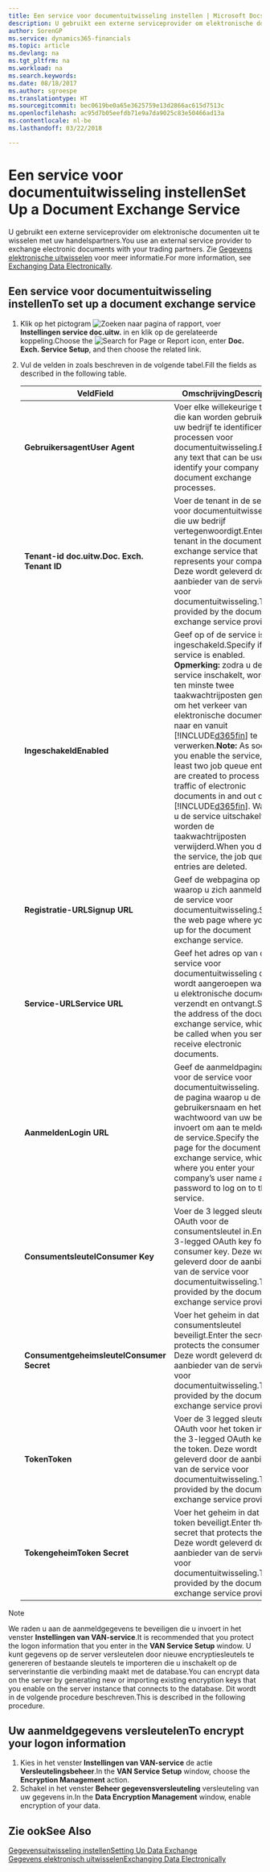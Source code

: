 ```yaml
---
title: Een service voor documentuitwisseling instellen | Microsoft Docs
description: U gebruikt een externe serviceprovider om elektronische documenten uit te wisselen met uw handelspartners.
author: SorenGP
ms.service: dynamics365-financials
ms.topic: article
ms.devlang: na
ms.tgt_pltfrm: na
ms.workload: na
ms.search.keywords: 
ms.date: 08/18/2017
ms.author: sgroespe
ms.translationtype: HT
ms.sourcegitcommit: bec0619be0a65e3625759e13d2866ac615d7513c
ms.openlocfilehash: ac95d7b05eefdb71e9a7da9025c83e50466ad13a
ms.contentlocale: nl-be
ms.lasthandoff: 03/22/2018

---
```

# <a name="set-up-a-document-exchange-service"></a><span data-ttu-id="e1e3a-103">Een service voor documentuitwisseling instellen</span><span class="sxs-lookup"><span data-stu-id="e1e3a-103">Set Up a Document Exchange Service</span></span>
<span data-ttu-id="e1e3a-104">U gebruikt een externe serviceprovider om elektronische documenten uit te wisselen met uw handelspartners.</span><span class="sxs-lookup"><span data-stu-id="e1e3a-104">You use an external service provider to exchange electronic documents with your trading partners.</span></span> <span data-ttu-id="e1e3a-105">Zie [Gegevens elektronische uitwisselen](across-data-exchange.md) voor meer informatie.</span><span class="sxs-lookup"><span data-stu-id="e1e3a-105">For more information, see [Exchanging Data Electronically](across-data-exchange.md).</span></span>  

## <a name="to-set-up-a-document-exchange-service"></a><span data-ttu-id="e1e3a-106">Een service voor documentuitwisseling instellen</span><span class="sxs-lookup"><span data-stu-id="e1e3a-106">To set up a document exchange service</span></span>  
1. <span data-ttu-id="e1e3a-107">Klik op het pictogram ![Zoeken naar pagina of rapport](media/ui-search/search_small.png "pictogram Zoeken naar pagina of rapport"), voer **Instellingen service doc.uitw.** in en klik op de gerelateerde koppeling.</span><span class="sxs-lookup"><span data-stu-id="e1e3a-107">Choose the ![Search for Page or Report](media/ui-search/search_small.png "Search for Page or Report icon") icon, enter **Doc. Exch. Service Setup**, and then choose the related link.</span></span>  
2. <span data-ttu-id="e1e3a-108">Vul de velden in zoals beschreven in de volgende tabel.</span><span class="sxs-lookup"><span data-stu-id="e1e3a-108">Fill the fields as described in the following table.</span></span>  

    |<span data-ttu-id="e1e3a-109">Veld</span><span class="sxs-lookup"><span data-stu-id="e1e3a-109">Field</span></span>|<span data-ttu-id="e1e3a-110">Omschrijving</span><span class="sxs-lookup"><span data-stu-id="e1e3a-110">Description</span></span>|  
    |---------------------------------|---------------------------------------|  
    |<span data-ttu-id="e1e3a-111">**Gebruikersagent**</span><span class="sxs-lookup"><span data-stu-id="e1e3a-111">**User Agent**</span></span>|<span data-ttu-id="e1e3a-112">Voer elke willekeurige tekst in die kan worden gebruikt om uw bedrijf te identificeren in processen voor documentuitwisseling.</span><span class="sxs-lookup"><span data-stu-id="e1e3a-112">Enter any text that can be used to identify your company in document exchange processes.</span></span>|  
    |<span data-ttu-id="e1e3a-113">**Tenant-id doc.uitw.**</span><span class="sxs-lookup"><span data-stu-id="e1e3a-113">**Doc. Exch. Tenant ID**</span></span>|<span data-ttu-id="e1e3a-114">Voer de tenant in de service voor documentuitwisseling in die uw bedrijf vertegenwoordigt.</span><span class="sxs-lookup"><span data-stu-id="e1e3a-114">Enter the tenant in the document exchange service that represents your company.</span></span> <span data-ttu-id="e1e3a-115">Deze wordt geleverd door de aanbieder van de service voor documentuitwisseling.</span><span class="sxs-lookup"><span data-stu-id="e1e3a-115">This is provided by the document exchange service provider.</span></span>|  
    |<span data-ttu-id="e1e3a-116">**Ingeschakeld**</span><span class="sxs-lookup"><span data-stu-id="e1e3a-116">**Enabled**</span></span>|<span data-ttu-id="e1e3a-117">Geef op of de service is ingeschakeld.</span><span class="sxs-lookup"><span data-stu-id="e1e3a-117">Specify if the service is enabled.</span></span> <span data-ttu-id="e1e3a-118">**Opmerking:** zodra u de service inschakelt, worden ten minste twee taakwachtrijposten gemaakt om het verkeer van elektronische documenten naar en vanuit [!INCLUDE[d365fin](includes/d365fin_md.md)] te verwerken.</span><span class="sxs-lookup"><span data-stu-id="e1e3a-118">**Note:**  As soon as you enable the service, at least two job queue entries are created to process the traffic of electronic documents in and out of [!INCLUDE[d365fin](includes/d365fin_md.md)].</span></span> <span data-ttu-id="e1e3a-119">Wanneer u de service uitschakelt, worden de taakwachtrijposten verwijderd.</span><span class="sxs-lookup"><span data-stu-id="e1e3a-119">When you disable the service, the job queue entries are deleted.</span></span>|  
    |<span data-ttu-id="e1e3a-120">**Registratie-URL**</span><span class="sxs-lookup"><span data-stu-id="e1e3a-120">**Signup URL**</span></span>|<span data-ttu-id="e1e3a-121">Geef de webpagina op waarop u zich aanmeldt voor de service voor documentuitwisseling.</span><span class="sxs-lookup"><span data-stu-id="e1e3a-121">Specify the web page where you sign up for the document exchange service.</span></span>|  
    |<span data-ttu-id="e1e3a-122">**Service-URL**</span><span class="sxs-lookup"><span data-stu-id="e1e3a-122">**Service URL**</span></span>|<span data-ttu-id="e1e3a-123">Geef het adres op van de service voor documentuitwisseling die wordt aangeroepen wanneer u elektronische documenten verzendt en ontvangt.</span><span class="sxs-lookup"><span data-stu-id="e1e3a-123">Specify the address of the document exchange service, which will be called when you send and receive electronic documents.</span></span>|  
    |<span data-ttu-id="e1e3a-124">**Aanmelden**</span><span class="sxs-lookup"><span data-stu-id="e1e3a-124">**Login URL**</span></span>|<span data-ttu-id="e1e3a-125">Geef de aanmeldpagina op voor de service voor documentuitwisseling. Dit is de pagina waarop u de gebruikersnaam en het wachtwoord van uw bedrijf invoert om aan te melden bij de service.</span><span class="sxs-lookup"><span data-stu-id="e1e3a-125">Specify the logon page for the document exchange service, which is where you enter your company’s user name and password to log on to the service.</span></span>|  
    |<span data-ttu-id="e1e3a-126">**Consumentsleutel**</span><span class="sxs-lookup"><span data-stu-id="e1e3a-126">**Consumer Key**</span></span>|<span data-ttu-id="e1e3a-127">Voer de 3 legged sleutel voor OAuth voor de consumentsleutel in.</span><span class="sxs-lookup"><span data-stu-id="e1e3a-127">Enter the 3-legged OAuth key for the consumer key.</span></span> <span data-ttu-id="e1e3a-128">Deze wordt geleverd door de aanbieder van de service voor documentuitwisseling.</span><span class="sxs-lookup"><span data-stu-id="e1e3a-128">This is provided by the document exchange service provider.</span></span>|  
    |<span data-ttu-id="e1e3a-129">**Consumentgeheimsleutel**</span><span class="sxs-lookup"><span data-stu-id="e1e3a-129">**Consumer Secret**</span></span>|<span data-ttu-id="e1e3a-130">Voer het geheim in dat de consumentsleutel beveiligt.</span><span class="sxs-lookup"><span data-stu-id="e1e3a-130">Enter the secret that protects the consumer key.</span></span> <span data-ttu-id="e1e3a-131">Deze wordt geleverd door de aanbieder van de service voor documentuitwisseling.</span><span class="sxs-lookup"><span data-stu-id="e1e3a-131">This is provided by the document exchange service provider.</span></span>|  
    |<span data-ttu-id="e1e3a-132">**Token**</span><span class="sxs-lookup"><span data-stu-id="e1e3a-132">**Token**</span></span>|<span data-ttu-id="e1e3a-133">Voer de 3 legged sleutel voor OAuth voor het token in.</span><span class="sxs-lookup"><span data-stu-id="e1e3a-133">Enter the 3-legged OAuth key for the token.</span></span> <span data-ttu-id="e1e3a-134">Deze wordt geleverd door de aanbieder van de service voor documentuitwisseling.</span><span class="sxs-lookup"><span data-stu-id="e1e3a-134">This is provided by the document exchange service provider.</span></span>|  
    |<span data-ttu-id="e1e3a-135">**Tokengeheim**</span><span class="sxs-lookup"><span data-stu-id="e1e3a-135">**Token Secret**</span></span>|<span data-ttu-id="e1e3a-136">Voer het geheim in dat het token beveiligt.</span><span class="sxs-lookup"><span data-stu-id="e1e3a-136">Enter the secret that protects the token.</span></span> <span data-ttu-id="e1e3a-137">Deze wordt geleverd door de aanbieder van de service voor documentuitwisseling.</span><span class="sxs-lookup"><span data-stu-id="e1e3a-137">This is provided by the document exchange service provider.</span></span>|  

> [!NOTE]  
>  <span data-ttu-id="e1e3a-138">We raden u aan de aanmeldgegevens te beveiligen die u invoert in het venster **Instellingen van VAN-service**.</span><span class="sxs-lookup"><span data-stu-id="e1e3a-138">It is recommended that you protect the logon information that you enter in the **VAN Service Setup** window.</span></span> <span data-ttu-id="e1e3a-139">U kunt gegevens op de server versleutelen door nieuwe encryptiesleutels te genereren of bestaande sleutels te importeren die u inschakelt op de serverinstantie die verbinding maakt met de database.</span><span class="sxs-lookup"><span data-stu-id="e1e3a-139">You can encrypt data on the server by generating new or importing existing encryption keys that you enable on the server instance that connects to the database.</span></span> <span data-ttu-id="e1e3a-140">Dit wordt in de volgende procedure beschreven.</span><span class="sxs-lookup"><span data-stu-id="e1e3a-140">This is described in the following procedure.</span></span>  

## <a name="to-encrypt-your-logon-information"></a><span data-ttu-id="e1e3a-141">Uw aanmeldgegevens versleutelen</span><span class="sxs-lookup"><span data-stu-id="e1e3a-141">To encrypt your logon information</span></span>  
1. <span data-ttu-id="e1e3a-142">Kies in het venster **Instellingen van VAN-service** de actie **Versleutelingsbeheer**.</span><span class="sxs-lookup"><span data-stu-id="e1e3a-142">In the **VAN Service Setup** window, choose the **Encryption Management** action.</span></span>  
2. <span data-ttu-id="e1e3a-143">Schakel in het venster **Beheer gegevensversleuteling** versleuteling van uw gegevens in.</span><span class="sxs-lookup"><span data-stu-id="e1e3a-143">In the **Data Encryption Management** window, enable encryption of your data.</span></span> <!--For more information, see [Manage Data Encryption](../manage-data-encryption.md).-->  

## <a name="see-also"></a><span data-ttu-id="e1e3a-144">Zie ook</span><span class="sxs-lookup"><span data-stu-id="e1e3a-144">See Also</span></span>  
[<span data-ttu-id="e1e3a-145">Gegevensuitwisseling instellen</span><span class="sxs-lookup"><span data-stu-id="e1e3a-145">Setting Up Data Exchange</span></span>](across-set-up-data-exchange.md)  
[<span data-ttu-id="e1e3a-146">Gegevens elektronisch uitwisselen</span><span class="sxs-lookup"><span data-stu-id="e1e3a-146">Exchanging Data Electronically</span></span>](across-data-exchange.md)

